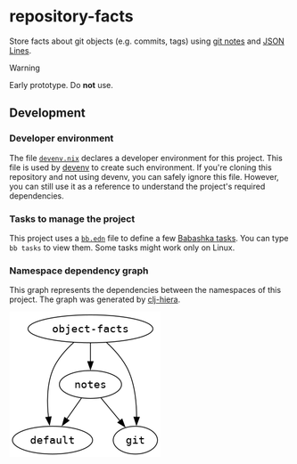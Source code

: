 # repository-facts

Store facts about git objects (e.g. commits, tags) using [git notes](https://git-scm.com/docs/git-notes) and [JSON Lines](https://jsonlines.org/).

> [!WARNING]
> Early prototype. Do **not** use.

## Development

### Developer environment

The file [`devenv.nix`](./devenv.nix) declares a developer environment for this project. This file is used by [devenv](https://github.com/cachix/devenv) to create such environment. If you're cloning this repository and not using devenv, you can safely ignore this file. However, you can still use it as a reference to understand the project's required dependencies.

### Tasks to manage the project

This project uses a [`bb.edn`](./bb.edn) file to define a few [Babashka tasks](https://book.babashka.org/#tasks). You can type `bb tasks` to view them. Some tasks might work only on Linux.

### Namespace dependency graph

This graph represents the dependencies between the namespaces of this project. The graph was generated by [clj-hiera](https://github.com/greglook/clj-hiera).

![Dependency graph of the namespaces, generated with clj-hiera](./resources/img/namespaces.png)
